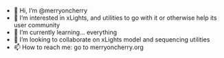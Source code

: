 - 👋 Hi, I’m @merryoncherry
- 👀 I’m interested in xLights, and utilities to go with it or otherwise help its user community
- 🌱 I’m currently learning... everything
- 💞️ I’m looking to collaborate on xLights model and sequencing utilities
- 📫 How to reach me: go to merryoncherry.org

<!---
merryoncherry/merryoncherry is a ✨ special ✨ repository because its `README.md` (this file) appears on your GitHub profile.
You can click the Preview link to take a look at your changes.
--->
